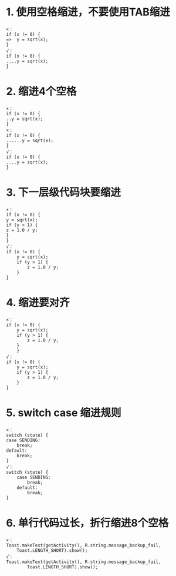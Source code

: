 # 1. 使用空格缩进，不要使用TAB缩进
```
×：
if (x != 0) {
=> 	y = sqrt(x);
}
√：
if (x != 0) {
....y = sqrt(x);
}
```
# 2. 缩进4个空格
```
×：
if (x != 0) {
..y = sqrt(x);
}
×：
if (x != 0) {
......y = sqrt(x);
}
√：
if (x != 0) {
....y = sqrt(x);
}
```
# 3. 下一层级代码块要缩进
```
×：
if (x != 0) {
y = sqrt(x);
if (y > 1) {
z = 1.0 / y;
}
}
√：
if (x != 0) {
    y = sqrt(x);
    if (y > 1) {
        z = 1.0 / y;
    }
}
```
# 4. 缩进要对齐
```
×：
if (x != 0) {
    y = sqrt(x);
    if (y > 1) {
        z = 1.0 / y;
    }
    }
√：
if (x != 0) {
    y = sqrt(x);
    if (y > 1) {
        z = 1.0 / y;
    }
}
```
# 5. switch case 缩进规则
```
×：
switch (state) {
case SENDING:
    break;
default:
    break;
}
√：
switch (state) {
    case SENDING:
        break;
    default:
        break;
}
```
# 6. 单行代码过长，折行缩进8个空格
```
×：
Toast.makeText(getActivity(), R.string.message_backup_fail,
    Toast.LENGTH_SHORT).show();
√：
Toast.makeText(getActivity(), R.string.message_backup_fail,
        Toast.LENGTH_SHORT).show();
```